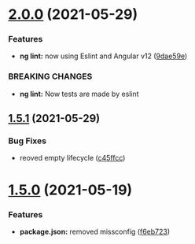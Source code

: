 # [2.0.0](https://github.com/newaeonweb/ngx-aeon-wrapper/compare/v1.5.1...v2.0.0) (2021-05-29)


### Features

* **ng lint:** now using Eslint and Angular v12 ([9dae59e](https://github.com/newaeonweb/ngx-aeon-wrapper/commit/9dae59e2abc90b90ddfb7334e17d8a5eddbd4669))


### BREAKING CHANGES

* **ng lint:** Now tests are made by eslint

## [1.5.1](https://github.com/newaeonweb/ngx-aeon-wrapper/compare/v1.5.0...v1.5.1) (2021-05-29)


### Bug Fixes

* reoved empty lifecycle ([c45ffcc](https://github.com/newaeonweb/ngx-aeon-wrapper/commit/c45ffcc84218c5012a109d256af2b8b3ee4095d5))

# [1.5.0](https://github.com/newaeonweb/ngx-aeon-wrapper/compare/v1.4.3...v1.5.0) (2021-05-19)


### Features

* **package.json:** removed missconfig ([f6eb723](https://github.com/newaeonweb/ngx-aeon-wrapper/commit/f6eb7236aaa935ad74c2f6e24e650ea34ad83906))
